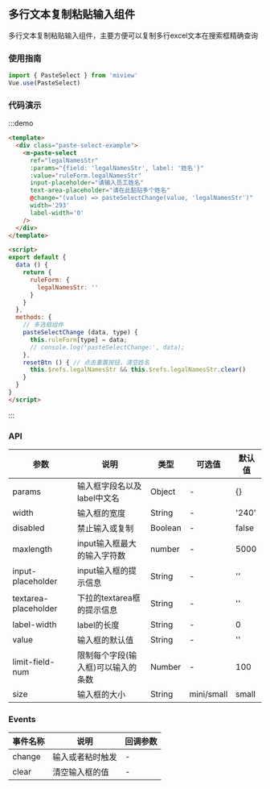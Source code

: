 ##  多行文本复制粘贴输入组件
多行文本复制粘贴输入组件，主要方便可以复制多行excel文本在搜索框精确查询

### 使用指南

```js
import { PasteSelect } from 'miview'
Vue.use(PasteSelect)
```

### 代码演示

<script>
export default {
  data () {
    return {
      ruleForm: {
        legalNamesStr: ''
      }
    }
  },
  methods: {
    // 多选框组件
    pasteSelectChange (data, type) {
      this.ruleForm[type] = data;
      // console.log('pasteSelectChange:', data);
    },
    resetBtn () { // 点击重置按钮，清空姓名
      this.$refs.legalNamesStr && this.$refs.legalNamesStr.clear()
    }
  }
}
</script>
<div class="demo-dialog demo-block">
  <m-paste-select
    ref="legalNamesStr"
    :params="{field: 'legalNamesStr', label: '姓名'}"
    :value="ruleForm.legalNamesStr"
    input-placeholder="请输入员工姓名"
    text-area-placeholder="请在此黏贴多个姓名"
    @change="(value) => pasteSelectChange(value, 'legalNamesStr')"
    width='293'
    label-width='0'
  />
</div>

:::demo
```html
<template>
  <div class="paste-select-example">
    <m-paste-select
      ref="legalNamesStr"
      :params="{field: 'legalNamesStr', label: '姓名'}"
      :value="ruleForm.legalNamesStr"
      input-placeholder="请输入员工姓名"
      text-area-placeholder="请在此黏贴多个姓名"
      @change="(value) => pasteSelectChange(value, 'legalNamesStr')"
      width='293'
      label-width='0'
    />
  </div>
</template>

<script>
export default {
  data () {
    return {
      ruleForm: {
        legalNamesStr: ''
      }
    }
  },
  methods: {
    // 多选框组件
    pasteSelectChange (data, type) {
      this.ruleForm[type] = data;
      // console.log('pasteSelectChange:', data);
    },
    resetBtn () { // 点击重置按钮，清空姓名
      this.$refs.legalNamesStr && this.$refs.legalNamesStr.clear()
    }
  }
}
</script>
```
:::

### API

参数 | 说明 | 类型 | 可选值 | 默认值
--- | --- | --- | --- | --- |
params | 输入框字段名以及label中文名 | Object | - | {}
width | 输入框的宽度 | String | - | '240'
disabled | 禁止输入或复制 | Boolean | - | false
maxlength | input输入框最大的输入字符数 | number | - | 5000
input-placeholder | input输入框的提示信息 | String | - | ''
textarea-placeholder | 下拉的textarea框的提示信息 | String | - | ''
label-width | label的长度 | String | - | 0
value | 输入框的默认值 | String| - | ''
limit-field-num | 限制每个字段(输入框)可以输入的条数 | Number | - | 100
size | 输入框的大小 | String | mini/small | small

### Events

事件名称 | 说明 | 回调参数
---|--- | --- |
change | 输入或者粘时触发 | -
clear | 清空输入框的值 | -